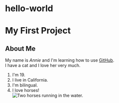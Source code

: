 # hello-world
<!DOCTYPE html>
<html>
<head>
  <title>Annie's Work of Art</title>
</head>
<body>
  <h1>My First Project</h1>
  <h2>About Me</h2>
  <p>My name is <em>Annie</em> and I'm learning how to use <a href="github.com" targer="_blank">GitHub</a>. <br /> I have a cat and I love her very much.</p>
  <ol>
    <li>I'm 19.</li>
    <li>I live in California.</li>
    <li>I'm bilingual.</li>
    <li>I love horses!</li>
    <img src="https://images.pexels.com/photos/190934/horse-white-horsehair-equine-190934.jpeg?w=1260&h=750&auto=compress&cs=tinysrgb" alt="Two horses running in the water." />
  </ol>
</body>
</html>
